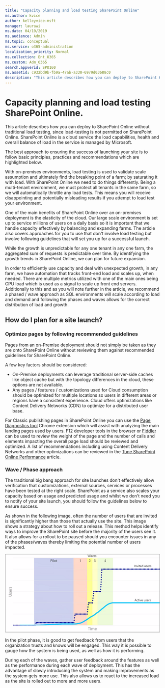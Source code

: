```yaml
---
title: "Capacity planning and load testing SharePoint Online"
ms.author: kvice
author: kelleyvice-msft
manager: laurawi
ms.date: 04/10/2019
ms.audience: Admin
ms.topic: conceptual
ms.service: o365-administration
localization_priority: Normal
ms.collection: Ent_O365
ms.custom: Adm_O365
search.appverid: SPO160
ms.assetid: c932bd9b-fb9a-47ab-a330-6979d03688c0
description: "This article describes how you can deploy to SharePoint Online without performing traditional load testing since it is not permitted."
---
```


# Capacity planning and load testing SharePoint Online.

This article describes how you can deploy to SharePoint Online without traditional load testing, since load-testing is not permitted on SharePoint Online. SharePoint Online is a cloud service the load capabilities, health and overall balance of load in the service is managed by Microsoft.
  
The best approach to ensuring the success of launching your site is to follow basic principles, practices and recommendations which are highlighted below.
  
With on-premises environments, load testing is used to validate scale assumption and ultimately find the breaking point of a farm; by saturating it with load. With SharePoint Online we need to do things differently. Being a multi-tenant environment, we must protect all tenants in the same farm, so we will automatically throttle any load tests. This means you will receive disappointing and potentially misleading results if you attempt to load test your environment.
  
One of the main benefits of SharePoint Online over an on-premises deployment is the elasticity of the cloud. Our large scale environment is set up to service millions of users on a daily basis so it is important that we handle capacity effectively by balancing and expanding farms. The article also covers approaches for you to use that don't involve load testing but involve following guidelines that will set you up for a successful launch. 
  
While the growth is unpredictable for any one tenant in any one farm, the aggregated sum of requests is predictable over time. By identifying the growth trends in SharePoint Online, we can plan for future expansion.
  
In order to efficiently use capacity and deal with unexpected growth, in any farm, we have automation that tracks front-end load and scales up, when needed. There are multiple metrics utilized with one of the main ones being CPU load which is used as a signal to scale up front end servers. Additionally to this and as you will note further in the article, we recommend a phased / wave approach as SQL environments will scale according to load and demand and following the phases and waves allows for the correct distribution of load and growth. 
  
## How do I plan for a site launch?

### Optimize pages by following recommended guidelines
Pages from an on-Premise deployment should not simply be taken as they are onto SharePoint Online without reviewing them against recommended guidelines for SharePoint Online.

A few key factors should be considered:
- On-Premise deployments can leverage traditional server-side caches like object cache but with the topology differences in the cloud, these options are not available.
- Any pages / features / customizations used for Cloud consumption should be optimized for multiple locations so users in different areas or regions have a consistent experience. Cloud offers optimizations like Content Delivery Networks (CDN) to optimize for a distributed user base.

For Classic publishing pages in SharePoint Online you can use the [Page Diagnostics tool](https://aka.ms/perftool) Chrome extension which will assist with analyzing the main landing pages used by users.
F12 developer tools in the browser or [Fiddler](https://www.telerik.com/download/fiddler) can be used to review the weight of the page and the number of calls and elements impacting the overall page load should be reviewed and optimized. A list of recommendations including using Content Delivery Networks and other optimizations can be reviewed in the [Tune SharePoint Online Performance](https://aka.ms/tuneSPO) article.

### Wave / Phase approach
The traditional big bang approach for site launches don't effectively allow verification that customizations, external sources, services or processes have been tested at the right scale. SharePoint as a service also scales your capacity based on usage and predicted usage and whilst we don't need you to notify of your site launch, you should follow the guidelines below to ensure success.
  
As shown in the following image, often the number of users that are invited is significantly higher than those that actually use the site. This image shows a strategy about how to roll out a release. This method helps identify ways to improve the SharePoint site before the majority of the users see it. It also allows for a rollout to be paused should you encounter issues in any of the phases/waves thereby limiting the potential number of users impacted.
  
![Graph showing invited and active users](media/0bc14a20-9420-4986-b9b9-fbcd2c6e0fb9.png)
  
In the pilot phase, it is good to get feedback from users that the organization trusts and knows will be engaged. This way it is possible to gauge how the system is being used, as well as how it is performing.
  
During each of the waves, gather user feedback around the features as well as the performance during each wave of deployment. This has the advantage of slowly introducing the system and making improvements as the system gets more use. This also allows us to react to the increased load as the site is rolled out to more and more users.
